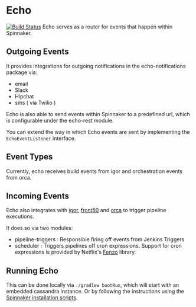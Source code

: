 # Echo
[![Build Status](https://api.travis-ci.org/spinnaker/echo.svg?branch=master)](https://travis-ci.org/spinnaker/echo)
Echo serves as a router for events that happen within Spinnaker. 

## Outgoing Events

It provides integrations for outgoing notifications in the echo-notifications package via:

*  email
*  Slack
*  Hipchat
*  sms ( via Twilio )

Echo is also able to send events within Spinnaker to a predefined url, which is configurable under the echo-rest module. 

You can extend the way in which Echo events are sent by implementing the `EchoEventListener` interface.

## Event Types

Currently, echo receives build events from igor and orchestration events from orca. 

## Incoming Events
Echo also integrates with [igor](http://www.github.com/spinnaker/igor), [front50](http://www.github.com/spinnaker/front50) and [orca](http://www.github.com/spinnaker/orca) to trigger pipeline executions.

It does so via two modules:

* pipeline-triggers :  Responsible firing off events from Jenkins Triggers
* scheduler : Triggers pipelines off cron expressions. Support for cron expressions is provided by Netflix's [Fenzo](https://github.com/netflix/fenzo) library. 

## Running Echo
This can be done locally via `./gradlew bootRun`, which will start with an embedded cassandra instance. Or by following the instructions using the [Spinnaker installation scripts](http://www.github.com/spinnaker/spinnaker).
 

